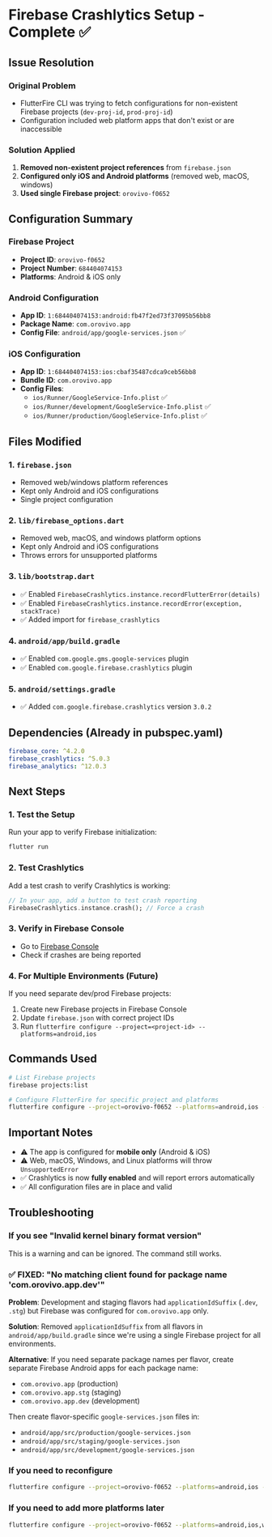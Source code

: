 # Firebase Crashlytics Setup - Complete ✅

## Issue Resolution

### Original Problem
- FlutterFire CLI was trying to fetch configurations for non-existent Firebase projects (`dev-proj-id`, `prod-proj-id`)
- Configuration included web platform apps that don't exist or are inaccessible

### Solution Applied
1. **Removed non-existent project references** from `firebase.json`
2. **Configured only iOS and Android platforms** (removed web, macOS, windows)
3. **Used single Firebase project**: `orovivo-f0652`

## Configuration Summary

### Firebase Project
- **Project ID**: `orovivo-f0652`
- **Project Number**: `684404074153`
- **Platforms**: Android & iOS only

### Android Configuration
- **App ID**: `1:684404074153:android:fb47f2ed73f37095b56bb8`
- **Package Name**: `com.orovivo.app`
- **Config File**: `android/app/google-services.json` ✅

### iOS Configuration
- **App ID**: `1:684404074153:ios:cbaf35487cdca9ceb56bb8`
- **Bundle ID**: `com.orovivo.app`
- **Config Files**: 
  - `ios/Runner/GoogleService-Info.plist` ✅
  - `ios/Runner/development/GoogleService-Info.plist` ✅
  - `ios/Runner/production/GoogleService-Info.plist` ✅

## Files Modified

### 1. `firebase.json`
- Removed web/windows platform references
- Kept only Android and iOS configurations
- Single project configuration

### 2. `lib/firebase_options.dart`
- Removed web, macOS, and windows platform options
- Kept only Android and iOS configurations
- Throws errors for unsupported platforms

### 3. `lib/bootstrap.dart`
- ✅ Enabled `FirebaseCrashlytics.instance.recordFlutterError(details)`
- ✅ Enabled `FirebaseCrashlytics.instance.recordError(exception, stackTrace)`
- ✅ Added import for `firebase_crashlytics`

### 4. `android/app/build.gradle`
- ✅ Enabled `com.google.gms.google-services` plugin
- ✅ Enabled `com.google.firebase.crashlytics` plugin

### 5. `android/settings.gradle`
- ✅ Added `com.google.firebase.crashlytics` version `3.0.2`

## Dependencies (Already in pubspec.yaml)
```yaml
firebase_core: ^4.2.0
firebase_crashlytics: ^5.0.3
firebase_analytics: ^12.0.3
```

## Next Steps

### 1. Test the Setup
Run your app to verify Firebase initialization:
```bash
flutter run
```

### 2. Test Crashlytics
Add a test crash to verify Crashlytics is working:
```dart
// In your app, add a button to test crash reporting
FirebaseCrashlytics.instance.crash(); // Force a crash
```

### 3. Verify in Firebase Console
- Go to [Firebase Console](https://console.firebase.google.com/project/orovivo-f0652/crashlytics)
- Check if crashes are being reported

### 4. For Multiple Environments (Future)
If you need separate dev/prod Firebase projects:
1. Create new Firebase projects in Firebase Console
2. Update `firebase.json` with correct project IDs
3. Run `flutterfire configure --project=<project-id> --platforms=android,ios`

## Commands Used
```bash
# List Firebase projects
firebase projects:list

# Configure FlutterFire for specific project and platforms
flutterfire configure --project=orovivo-f0652 --platforms=android,ios --yes
```

## Important Notes
- ⚠️ The app is configured for **mobile only** (Android & iOS)
- ⚠️ Web, macOS, Windows, and Linux platforms will throw `UnsupportedError`
- ✅ Crashlytics is now **fully enabled** and will report errors automatically
- ✅ All configuration files are in place and valid

## Troubleshooting

### If you see "Invalid kernel binary format version"
This is a warning and can be ignored. The command still works.

### ✅ FIXED: "No matching client found for package name 'com.orovivo.app.dev'"
**Problem**: Development and staging flavors had `applicationIdSuffix` (`.dev`, `.stg`) but Firebase was configured for `com.orovivo.app` only.

**Solution**: Removed `applicationIdSuffix` from all flavors in `android/app/build.gradle` since we're using a single Firebase project for all environments.

**Alternative**: If you need separate package names per flavor, create separate Firebase Android apps for each package name:
- `com.orovivo.app` (production)
- `com.orovivo.app.stg` (staging)
- `com.orovivo.app.dev` (development)

Then create flavor-specific `google-services.json` files in:
- `android/app/src/production/google-services.json`
- `android/app/src/staging/google-services.json`
- `android/app/src/development/google-services.json`

### If you need to reconfigure
```bash
flutterfire configure --project=orovivo-f0652 --platforms=android,ios --yes
```

### If you need to add more platforms later
```bash
flutterfire configure --project=orovivo-f0652 --platforms=android,ios,web --yes
```
